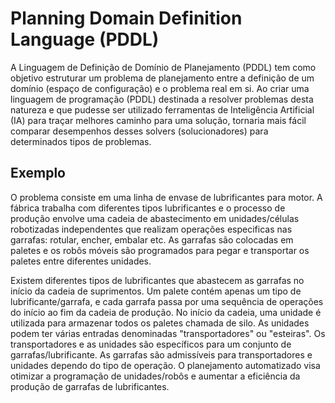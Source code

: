 # Planning Domain Definition Language (PDDL)

A Linguagem de Definição de Domínio de Planejamento (PDDL) tem como objetivo estruturar um problema de planejamento 
entre a definição de um domínio (espaço de configuração) e o problema real em si. Ao 
criar uma linguagem de programação (PDDL) destinada a resolver problemas desta natureza e que pudesse ser utilizado 
ferramentas de Inteligência Artificial (IA) para traçar melhores caminho para uma solução, tornaria mais fácil 
comparar desempenhos desses solvers (solucionadores) para determinados tipos de problemas. 

## Exemplo

O problema consiste em uma linha de envase de lubrificantes para motor. A fábrica trabalha com diferentes tipos lubrificantes e o processo de produção envolve uma cadeia de abastecimento em unidades/células robotizadas independentes que realizam operações especificas nas garrafas: rotular, encher, embalar etc. As garrafas são colocadas em paletes e os robôs móveis são programados para pegar e transportar os paletes entre diferentes unidades.  


Existem diferentes tipos de lubrificantes que abastecem as garrafas no início da cadeia de suprimentos. Um palete contém apenas um tipo de lubrificante/garrafa, e cada garrafa passa por uma sequência de operações do início ao fim da cadeia de produção. No início da cadeia, uma unidade é utilizada para armazenar todos os paletes chamada de silo. As unidades podem ter várias entradas denominadas "transportadores" ou "esteiras". Os transportadores e as unidades são específicos para um conjunto de garrafas/lubrificante. As garrafas são admissíveis para transportadores e unidades dependo do tipo de operação. O planejamento automatizado visa otimizar a programação de unidades/robôs e aumentar a eficiência da produção de garrafas de lubrificantes.
